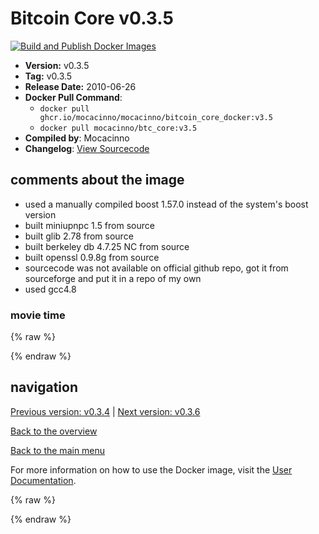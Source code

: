 # Bitcoin Core v0.3.5

[![Build and Publish Docker Images](https://github.com/mocacinno/bitcoin_core_docker/actions/workflows/build-and-publish.yml/badge.svg?branch=v3.5)](https://github.com/mocacinno/bitcoin_core_docker/actions/workflows/build-and-publish.yml)

- **Version:** v0.3.5
- **Tag:** v0.3.5
- **Release Date:** 2010-06-26
- **Docker Pull Command**:
  - `docker pull ghcr.io/mocacinno/mocacinno/bitcoin_core_docker:v3.5`
  - `docker pull mocacinno/btc_core:v3.5`
- **Compiled by**: Mocacinno
- **Changelog**: [View Sourcecode](https://github.com/mocacinno/bitcoin_core_history/tree/v0.3.5)

## comments about the image

- used a manually compiled boost 1.57.0 instead of the system's boost version
- built miniupnpc 1.5 from source
- built glib 2.78 from source
- built berkeley db 4.7.25 NC from source
- built openssl 0.9.8g from source
- sourcecode was not available on official github repo, got it from sourceforge and put it in a repo of my own
- used gcc4.8

### movie time

{% raw %}
<link rel="stylesheet" href="https://mocacinno.com/asciinema-player.css">
   <div id="fullnode"></div>
   <script src="https://mocacinno.com/asciinema-player.min.js"></script>
   <script>
      AsciinemaPlayer.create('./casts/v0.3.5.cast', document.getElementById('fullnode'));
   </script>
{% endraw %}

## navigation

[Previous version: v0.3.4](./v3.4.md) | [Next version: v0.3.6](./v3.6.md)

[Back to the overview](./Readme.md)

[Back to the main menu](../Readme.md)

For more information on how to use the Docker image, visit the [User Documentation](../userdocs/Readme.md).

<!-- Google tag (gtag.js) -->
{% raw %}
<script async src="https://www.googletagmanager.com/gtag/js?id=G-BPC6NC6FF9"></script>
<script>
  window.dataLayer = window.dataLayer || [];
  function gtag(){dataLayer.push(arguments);}
  gtag('js', new Date());
  gtag('config', 'G-BPC6NC6FF9');
</script>
{% endraw %}

